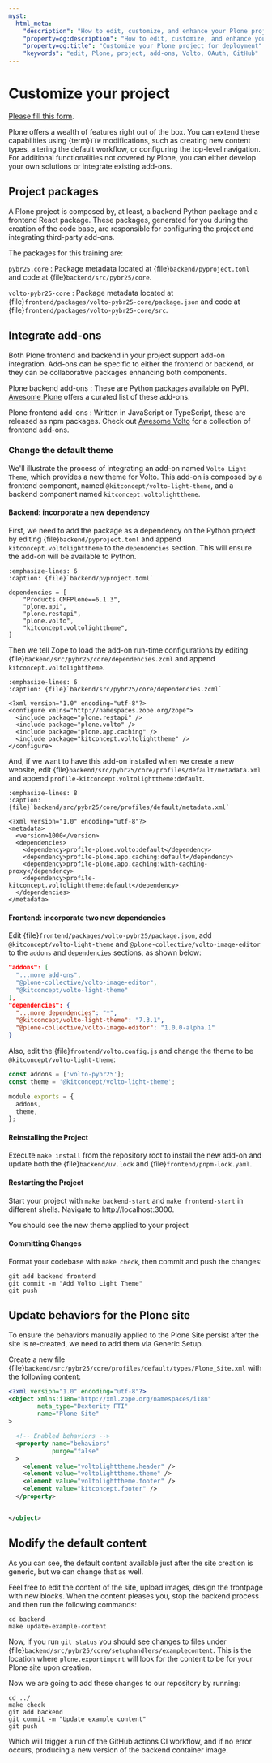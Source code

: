 ```yaml
---
myst:
  html_meta:
    "description": "How to edit, customize, and enhance your Plone project for optimal deployment"
    "property=og:description": "How to edit, customize, and enhance your Plone project for optimal deployment"
    "property=og:title": "Customize your Plone project for deployment"
    "keywords": "edit, Plone, project, add-ons, Volto, OAuth, GitHub"
---
```


# Customize your project

[Please fill this form](https://forms.gle/ihYVZxmnypwBnZk39).

Plone offers a wealth of features right out of the box. You can extend these capabilities using {term}`TTW` modifications, such as creating new content types, altering the default workflow, or configuring the top-level navigation. For additional functionalities not covered by Plone, you can either develop your own solutions or integrate existing add-ons.

## Project packages

A Plone project is composed by, at least, a backend Python package and a frontend React package. These packages, generated for you during the creation of the code base, are responsible for configuring the project and integrating third-party add-ons.

The packages for this training are:

`pybr25.core`
:   Package metadata located at {file}`backend/pyproject.toml` and code at {file}`backend/src/pybr25/core`.

`volto-pybr25-core`
:   Package metadata located at {file}`frontend/packages/volto-pybr25-core/package.json` and code at {file}`frontend/packages/volto-pybr25-core/src`.

## Integrate add-ons

Both Plone frontend and backend in your project support add-on integration. Add-ons can be specific to either the frontend or backend, or they can be collaborative packages enhancing both components.

Plone backend add-ons
:   These are Python packages available on PyPI.
    [Awesome Plone](https://github.com/collective/awesome-plone) offers a curated list of these add-ons.

Plone frontend add-ons
:   Written in JavaScript or TypeScript, these are released as npm packages.
    Check out [Awesome Volto](https://github.com/collective/awesome-volto) for a collection of frontend add-ons.

### Change the default theme

We'll illustrate the process of integrating an add-on named `Volto Light Theme`, which provides a new theme for Volto. This add-on is composed by a frontend component, named `@kitconcept/volto-light-theme`, and a backend component named `kitconcept.voltolighttheme`.

#### Backend: incorporate a new dependency

First, we need to add the package as a dependency on the Python project by editing {file}`backend/pyproject.toml` and append `kitconcept.voltolighttheme` to the `dependencies` section. This will ensure the add-on will be available to Python.

```{code-block} toml
:emphasize-lines: 6
:caption: {file}`backend/pyproject.toml`

dependencies = [
    "Products.CMFPlone==6.1.3",
    "plone.api",
    "plone.restapi",
    "plone.volto",
    "kitconcept.voltolighttheme",
]
```

Then we tell Zope to load the add-on run-time configurations by editing {file}`backend/src/pybr25/core/dependencies.zcml` and append `kitconcept.voltolighttheme`.

```{code-block} xml
:emphasize-lines: 6
:caption: {file}`backend/src/pybr25/core/dependencies.zcml`

<?xml version="1.0" encoding="utf-8"?>
<configure xmlns="http://namespaces.zope.org/zope">
  <include package="plone.restapi" />
  <include package="plone.volto" />
  <include package="plone.app.caching" />
  <include package="kitconcept.voltolighttheme" />
</configure>
```

And, if we want to have this add-on installed when we create a new website, edit {file}`backend/src/pybr25/core/profiles/default/metadata.xml` and append `profile-kitconcept.voltolighttheme:default`.

```{code-block} xml
:emphasize-lines: 8
:caption: {file}`backend/src/pybr25/core/profiles/default/metadata.xml`

<?xml version="1.0" encoding="utf-8"?>
<metadata>
  <version>1000</version>
  <dependencies>
    <dependency>profile-plone.volto:default</dependency>
    <dependency>profile-plone.app.caching:default</dependency>
    <dependency>profile-plone.app.caching:with-caching-proxy</dependency>
    <dependency>profile-kitconcept.voltolighttheme:default</dependency>
  </dependencies>
</metadata>
```


#### Frontend: incorporate two new dependencies

Edit {file}`frontend/packages/volto-pybr25/package.json`, add `@kitconcept/volto-light-theme` and `@plone-collective/volto-image-editor` to the `addons` and `dependencies` sections, as shown below:

```json
"addons": [
  "...more add-ons",
  "@plone-collective/volto-image-editor",
  "@kitconcept/volto-light-theme"
],
"dependencies": {
  "...more dependencies": "*",
  "@kitconcept/volto-light-theme": "7.3.1",
  "@plone-collective/volto-image-editor": "1.0.0-alpha.1"
}
```

Also, edit the {file}`frontend/volto.config.js` and change the theme to be `@kitconcept/volto-light-theme`:

```js
const addons = ['volto-pybr25'];
const theme = '@kitconcept/volto-light-theme';

module.exports = {
  addons,
  theme,
};
```

#### Reinstalling the Project

Execute `make install` from the repository root to install the new add-on and update both the {file}`backend/uv.lock` and {file}`frontend/pnpm-lock.yaml`.

#### Restarting the Project

Start your project with `make backend-start` and `make frontend-start` in different shells.
Navigate to http://localhost:3000.

You should see the new theme applied to your project

#### Committing Changes

Format your codebase with `make check`, then commit and push the changes:

```shell
git add backend frontend
git commit -m "Add Volto Light Theme"
git push
```

## Update behaviors for the Plone site

To ensure the behaviors manually applied to the Plone Site persist after the site is re-created, we need to add them via Generic Setup.

Create a new file {file}`backend/src/pybr25/core/profiles/default/types/Plone_Site.xml` with the following content:

```xml
<?xml version="1.0" encoding="utf-8"?>
<object xmlns:i18n="http://xml.zope.org/namespaces/i18n"
        meta_type="Dexterity FTI"
        name="Plone Site"
>

  <!-- Enabled behaviors -->
  <property name="behaviors"
            purge="false"
  >
    <element value="voltolighttheme.header" />
    <element value="voltolighttheme.theme" />
    <element value="voltolighttheme.footer" />
    <element value="kitconcept.footer" />
  </property>


</object>
```

## Modify the default content

As you can see, the default content available just after the site creation is generic, but we can change that as well.

Feel free to edit the content of the site, upload images, design the frontpage with new blocks. When the content pleases you, stop the backend process and then run the following commands:

```shell
cd backend
make update-example-content
```

Now, if you run `git status` you should see changes to files under {file}`backend/src/pybr25/core/setuphandlers/examplecontent`. This is the location where `plone.exportimport` will look for the content to be for your Plone site upon creation.

Now we are going to add these changes to our repository by running:

```shell
cd ../
make check
git add backend
git commit -m "Update example content"
git push
```

Which will trigger a run of the GitHub actions CI workflow, and if no error occurs, producing a new version of the backend container image.
